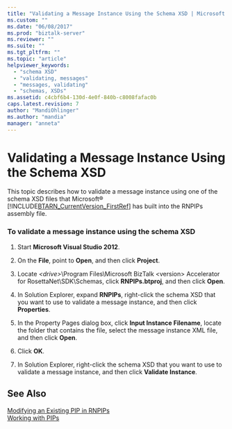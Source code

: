 ```yaml
---
title: "Validating a Message Instance Using the Schema XSD | Microsoft Docs"
ms.custom: ""
ms.date: "06/08/2017"
ms.prod: "biztalk-server"
ms.reviewer: ""
ms.suite: ""
ms.tgt_pltfrm: ""
ms.topic: "article"
helpviewer_keywords: 
  - "schema XSD"
  - "validating, messages"
  - "messages, validating"
  - "schemas, XSDs"
ms.assetid: c4cbf6b4-130d-4e0f-840b-c8008fafac0b
caps.latest.revision: 7
author: "MandiOhlinger"
ms.author: "mandia"
manager: "anneta"
---
```

# Validating a Message Instance Using the Schema XSD
This topic describes how to validate a message instance using one of the schema XSD files that Microsoft® [!INCLUDE[BTARN_CurrentVersion_FirstRef](../../includes/btarn-currentversion-firstref-md.md)] has built into the RNPIPs assembly file.  
  
### To validate a message instance using the schema XSD  
  
1.  Start **Microsoft Visual Studio 2012**.  
  
2.  On the **File**, point to **Open**, and then click **Project**.  
  
3.  Locate *\<drive\>*\Program Files\Microsoft BizTalk \<version\> Accelerator for RosettaNet\SDK\Schemas, click **RNPIPs.btproj**, and then click **Open**.  
  
4.  In Solution Explorer, expand **RNPIPs**, right-click the schema XSD that you want to use to validate a message instance, and then click **Properties**.  
  
5.  In the Property Pages dialog box, click **Input Instance Filename**, locate the folder that contains the file, select the message instance XML file, and then click **Open**.  
  
6.  Click **OK**.  
  
7.  In Solution Explorer, right-click the schema XSD that you want to use to validate a message instance, and then click **Validate Instance**.  
  
## See Also  
 [Modifying an Existing PIP in RNPIPs](../../adapters-and-accelerators/accelerator-rosettanet/modifying-an-existing-pip-in-rnpips.md)   
 [Working with PIPs](../../adapters-and-accelerators/accelerator-rosettanet/working-with-pips.md)
